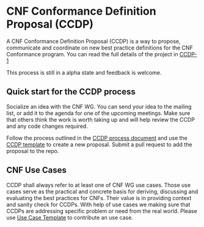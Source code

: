 # CNF Conformance Definition Proposal (CCDP)
A  CNF Conformance Definition Proposal (CCDP) is a way to propose, communicate and coordinate on new best practice definitions for the CNF Conformance program. You can read the full details of the project in [CCDP-1](0001-cnf-conformance-definition-proposal-process.md)

This process is still in a alpha state and feedback is welcome.

## Quick start for the CCDP process

Socialize an idea with the CNF WG. You can send your idea to the mailing list, or add it to the agenda for one of the upcoming meetings. Make sure that others think the work is worth taking up and will help review the CCDP and any code changes required.

Follow the process outlined in the [CCDP process document](0001-cnf-conformance-definition-proposal-process.md) and use the [CCDP template](NNNN-ccdp-template.md) to create a new proposal. Submit a pull request to add the proposal to the repo.

## CNF Use Cases

CCDP shall always refer to at least one of CNF WG use cases. Those use cases serve as the practical and concrete basis for deriving, discussing and evaluating the best practices for CNFs. Their value is in providing context and sanity check for CCDPs. With help of use cases we making sure that CCDPs are addressing specific problem or need from the real world. Please use [Use Case Template](../use-case/NNNN-UC-template.md) to contribute an use case.
